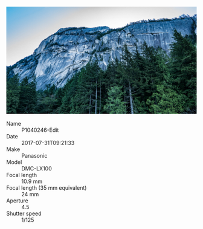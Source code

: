 [![P1040246-Edit](/photos/hd/P1040246-Edit.jpg)](/photos/full/P1040246-Edit.jpg?raw=true)

<dl>
  <dt>Name</dt>
  <dd>P1040246-Edit</dd>
  <dt>Date</dt>
  <dd>2017-07-31T09:21:33</dd>
  <dt>Make</dt>
  <dd>Panasonic</dd>
  <dt>Model</dt>
  <dd>DMC-LX100</dd>
  <dt>Focal length</dt>
  <dd>10.9 mm</dd>
  <dt>Focal length (35 mm equivalent)</dt>
  <dd>24 mm</dd>
  <dt>Aperture</dt>
  <dd>4.5</dd>
  <dt>Shutter speed</dt>
  <dd>1/125</dd>
</dl>

